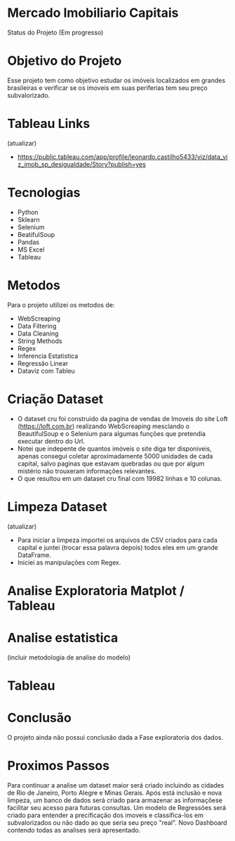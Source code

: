 # Mercado Imobiliario Capitais

  Status do Projeto (Em progresso)

# Objetivo do Projeto

  Esse projeto tem como objetivo estudar os imóveis localizados em grandes brasileiras e verificar se os imoveis em suas periferias tem seu preço subvalorizado.
  
# Tableau Links

(atualizar)
- https://public.tableau.com/app/profile/leonardo.castilho5433/viz/data_viz_imob_sp_desigualdade/Story?publish=yes
  
# Tecnologias 

  - Python
  - Sklearn
  - Selenium
  - BeatifulSoup
  - Pandas
  - MS Excel
  - Tableau
  
# Metodos

  Para o projeto utilizei os metodos de:
  - WebScreaping
  - Data Filtering
  - Data Cleaning
  - String Methods
  - Regex
  - Inferencia Estatistica
  - Regressão Linear
  - Dataviz com Tableu
  
# Criação Dataset

  - O dataset cru foi construido da pagina de vendas de Imoveis do site Loft (https://loft.com.br) realizando WebScreaping mesclando o BeautifulSoup e o Selenium para algumas funções que pretendia executar dentro do Url.
  - Notei que indepente de quantos imóveis o site diga ter disponiveis, apenas consegui coletar aproximadamente 5000 unidades de cada capital, salvo paginas que estavam quebradas ou que por algum mistério não trouxeram informações relevantes. 
  - O que resultou em um dataset cru final com 19982 linhas e 10 colunas.
  
# Limpeza Dataset

(atualizar)
  - Para iniciar a limpeza importei os arquivos de CSV criados para cada capital e juntei (trocar essa palavra depois) todos eles em um grande DataFrame.
  - Iniciei as manipulações com Regex. 

# Analise Exploratoria Matplot / Tableau 

# Analise estatistica

 (incluir metodologia de analise do modelo)

# Tableau 

# Conclusão

O projeto ainda não possui conclusão dada a Fase exploratoria dos dados.

# Proximos Passos

Para continuar a analise um dataset maior será criado incluindo as cidades de Rio de Janeiro, Porto Alegre e Minas Gerais. 
Após está inclusão e nova limpeza, um banco de dados será criado para armazenar as informaçõese facilitar seu acesso para futuras consultas. 
Um modelo de Regressões será criado para entender a precificação dos imoveis e classifica-los em subvalorizados ou não dado ao que seria seu preço "real".
Novo Dashboard contendo todas as analises será apresentado. 


  
